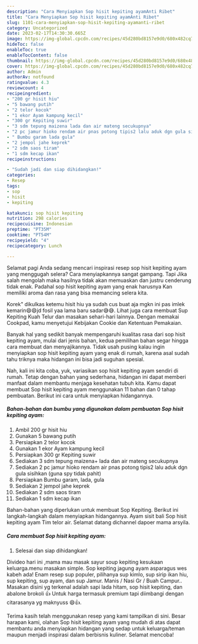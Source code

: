 ```yaml
---
description: "Cara Menyiapkan Sop hisit kepiting ayamAnti Ribet"
title: "Cara Menyiapkan Sop hisit kepiting ayamAnti Ribet"
slug: 1101-cara-menyiapkan-sop-hisit-kepiting-ayamanti-ribet
category: Uncategorized
date: 2023-02-17T14:30:30.665Z
image: https://img-global.cpcdn.com/recipes/45d280bd8157e9d0/680x482cq70/sop-hisit-kepiting-ayam-foto-resep-utama.jpg
hideToc: false
enableToc: true
enableTocContent: false
thumbnail: https://img-global.cpcdn.com/recipes/45d280bd8157e9d0/680x482cq70/sop-hisit-kepiting-ayam-foto-resep-utama.jpg
cover: https://img-global.cpcdn.com/recipes/45d280bd8157e9d0/680x482cq70/sop-hisit-kepiting-ayam-foto-resep-utama.jpg
author: Admin
authorAv: notfound
ratingvalue: 4.3
reviewcount: 4
recipeingredient:
- "200 gr hisit hiu"
- "5 bawang putih"
- "2 telor kocok"
- "1 ekor Ayam kampung kecil"
- "300 gr Kepiting suwir"
- "3 sdm tepung maizena lada dan air mateng secukupnya"
- "2 pc jamur hioko rendam air pnas potong tipis2 lalu aduk dgn gula sisihkan guna spy tidak pahit"
- " Bumbu garam lada gula"
- "2 jempol jahe keprek"
- "2 sdm saos tiram"
- "1 sdm kecap ikan"
recipeinstructions:

- "Sudah jadi dan siap dihidangkan!"
categories:
- Resep
tags:
- sop
- hisit
- kepiting

katakunci: sop hisit kepiting 
nutrition: 298 calories
recipecuisine: Indonesian
preptime: "PT35M"
cooktime: "PT54M"
recipeyield: "4"
recipecategory: Lunch

---
```



Selamat pagi Anda sedang mencari inspirasi resep sop hisit kepiting ayam yang menggugah selera? Cara menyiapkannya sangat gampang. Tapi Jika salah mengolah maka hasilnya tidak akan memuaskan dan justru cenderung tidak enak. Padahal sop hisit kepiting ayam yang enak harusnya Kan memiliki aroma dan rasa yang bisa memancing selera kita.


Korek&#34; dikulkas ketemu hisit hiu ya sudah cus buat aja mgkn ini pas imlek kemarin😄😄jd fosil yaa lama baru sadar😅😅. Lihat juga cara membuat Sup Kepiting Kuah Telur dan masakan sehari-hari lainnya. Dengan memakai Cookpad, kamu menyetujui Kebijakan Cookie dan Ketentuan Pemakaian.

Banyak hal yang sedikit banyak mempengaruhi kualitas rasa dari sop hisit kepiting ayam, mulai dari jenis bahan, kedua pemilihan bahan segar hingga cara membuat dan menyajikannya. Tidak usah pusing kalau ingin menyiapkan sop hisit kepiting ayam yang enak di rumah, karena asal sudah tahu triknya maka hidangan ini bisa jadi suguhan spesial.


Nah, kali ini kita coba, yuk, variasikan sop hisit kepiting ayam sendiri di rumah. Tetap dengan bahan yang sederhana, hidangan ini dapat memberi manfaat dalam membantu menjaga kesehatan tubuh kita. Kamu dapat membuat Sop hisit kepiting ayam menggunakan 11 bahan dan 0 tahap pembuatan. Berikut ini cara untuk menyiapkan hidangannya.

<!--inarticleads1-->

##### Bahan-bahan dan bumbu yang digunakan dalam pembuatan Sop hisit kepiting ayam:

1. Ambil 200 gr hisit hiu
1. Gunakan 5 bawang putih
1. Persiapkan 2 telor kocok
1. Gunakan 1 ekor Ayam kampung kecil
1. Persiapkan 300 gr Kepiting suwir
1. Sediakan 3 sdm tepung maizena+ lada dan air mateng secukupnya
1. Sediakan 2 pc jamur hioko rendam air pnas potong tipis2 lalu aduk dgn gula sisihkan (guna spy tidak pahit)
1. Persiapkan  Bumbu garam, lada, gula
1. Sediakan 2 jempol jahe keprek
1. Sediakan 2 sdm saos tiram
1. Sediakan 1 sdm kecap ikan


Bahan-bahan yang diperlukan untuk membuat Sop Kepiting. Berikut ini langkah-langkah dalam menyiapkan hidangannya. Ayam sisit bali Sop hisit kepiting ayam Tim telor air. Selamat datang dichannel dapoer mama arsyila. 

<!--inarticleads2-->

##### Cara membuat Sop hisit kepiting ayam:


1. Selesai dan siap dihidangkan!

Divideo hari ini ,mama mau masak sayur soup kepiting kesukaan keluarga.menu masakan simple. Sop kepiting jagung ayam asparagus wes kabeh ada! Enam resep sup populer, pilihanya sup kimlo, sup sirip ikan hiu, sup kepiting, sup ayam, dan sup Jamur. Manis / Nasi Gr / Buah Campur.. Masakan disini yg terkenal adalah sapi lada hitam, sop hisit kepiting, dan abalone brokoli 👍 Untuk harga termasuk premium tapi diimbangi dengan citarasanya yg maknyuss 😄👍. 

Terima kasih telah menggunakan resep yang kami tampilkan di sini. Besar harapan kami, olahan Sop hisit kepiting ayam yang mudah di atas dapat membantu anda menyiapkan hidangan yang sedap untuk keluarga/teman maupun menjadi inspirasi dalam berbisnis kuliner. Selamat mencoba!
